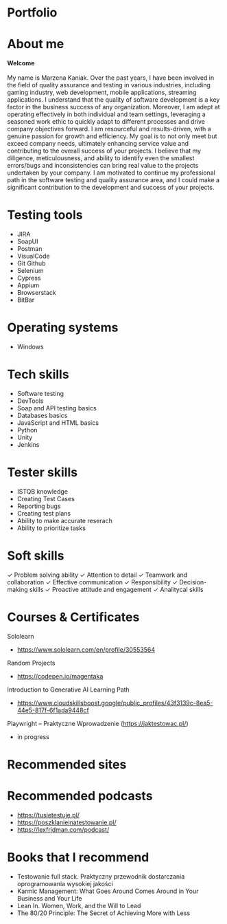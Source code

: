 # Portfolio
# About me 
<b> Welcome </b> <br><br>
My name is Marzena Kaniak. Over the past years, I have been involved in the field of quality assurance
and testing in various industries, including  gaming industry, web development,
mobile applications, streaming applications. I understand that the quality of software
development is a key factor in the business success of any organization.
Moreover, I am adept at operating effectively in both individual and team
settings, leveraging a seasoned work ethic to quickly adapt to different
processes and drive company objectives forward. I am resourceful and
results-driven, with a genuine passion for growth and efficiency. My goal is
to not only meet but exceed company needs, ultimately enhancing service
value and contributing to the overall success of your projects.
I believe that my diligence, meticulousness, and ability to identify even the
smallest errors/bugs and inconsistencies can bring real value to the projects
undertaken by your company. I am motivated to continue my professional
path in the software testing and quality assurance area, and I could make a
significant contribution to the development and success of your projects.

# Testing tools
- JIRA
- SoapUI
- Postman
- VisualCode
- Git Github
- Selenium
- Cypress
- Appium
- Browserstack
- BitBar

# Operating systems
- Windows
  
# Tech skills
- Software testing
- DevTools
- Soap and API testing basics
- Databases basics
- JavaScript and HTML basics
- Python
- Unity
- Jenkins

# Tester skills
- ISTQB knowledge
- Creating Test Cases
- Reporting bugs
- Creating test plans
- Ability to make accurate reserach
- Ability to prioritize tasks

# Soft skills
✓ Problem solving ability
✓ Attention to detail
✓ Teamwork and collaboration
✓ Effective communication
✓ Responsibility
✓ Decision-making skills
✓ Proactive attitude and engagement
✓ Analitycal skills

# Courses & Certificates

  
  Sololearn
- https://www.sololearn.com/en/profile/30553564

Random Projects
- https://codepen.io/magentaka

Introduction to Generative AI Learning Path
- https://www.cloudskillsboost.google/public_profiles/43f3139c-8ea5-44e5-817f-6f1ada9448cf

Playwright – Praktyczne Wprowadzenie (https://jaktestowac.pl/)
- in progress

# Recommended sites

# Recommended podcasts
- https://tusietestuje.pl/
- https://poszklanieinatestowanie.pl/
- https://lexfridman.com/podcast/

# Books that I recommend

- Testowanie full stack. Praktyczny przewodnik dostarczania oprogramowania wysokiej jakości
- Karmic Management: What Goes Around Comes Around in Your Business and Your Life
- Lean In. Women, Work, and the Will to Lead
- The 80/20 Principle: The Secret of Achieving More with Less




